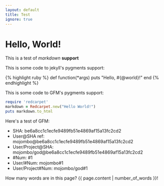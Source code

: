 ```yaml
---
layout: default
title: Test
ignore: true
---
```


Hello, World!
=============

This is a test of _markdown_ **support**

This is some code to jekyll's pygments support:

{% highlight ruby %}
def function(*args)
  puts "Hello, #{@world}!"
end
{% endhighlight %}

This is some code to GFM's pygments support:

```ruby
require 'redcarpet'
markdown = Redcarpet.new("Hello World!")
puts markdown.to_html
```

Here's a test of GFM:

* SHA: be6a8cc1c1ecfe9489fb51e4869af15a13fc2cd2
* User@SHA ref: mojombo@be6a8cc1c1ecfe9489fb51e4869af15a13fc2cd2
* User/Project@SHA: mojombo/god@be6a8cc1c1ecfe9489fb51e4869af15a13fc2cd2
* \#Num: #1
* User/#Num: mojombo#1
* User/Project#Num: mojombo/god#1

How many words are in this page?  {{ page.content | number_of_words }}!
